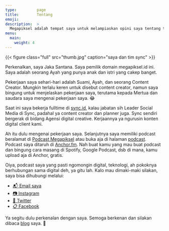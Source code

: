 ```yaml
---
type:         page
title:        Tentang
emoji:        
description:  >
  Megapiksel adalah tempat saya untuk melampiaskan opini saya tentang teknologi ke dunia maya.
menu:
  main:
    weight: 4
---
```


{{< figure
  class="full"
  src="thumb.jpg"
  caption="saya dan tim sync" >}}

Perkenalkan, saya Jaka Santana. Saya pemilik domain megapiksel.id ini. Saya adalah seorang Ayah yang punya anak dan istri yang cakep banget. 

Pekerjaan saya sehari-hari adalah Suami, Ayah, dan seorang Content Creator. Mungkin terlalu keren untuk disebut content creator, namun saya bingung untuk menjelaskan pekerjaan saya, terutama kepada Mertua dan saudara saya mengenai pekerjaan saya. 😂

Saat ini saya bekerja fulltime di [sync.id][1], kalau jabatan sih Leader Social Media di Sync, padahal ya content creator dan planner juga. Sync sendiri bergerak di bidang Agensi digital creative. Kerjaannya ya ngurusin konten digital client kami. 

Ah itu dulu mengenai pekerjaan saya. Selanjutnya saya memiliki podcast beralamat di [Podcast Megapiksel][2] atau buka aja di halaman [podcast][3]. Podcast saya ditaruh di [Anchor.fm][4]. Nah buat kamu yang mau buat podcast dan bingung cara masang di Spotify, Google Podcast, dsb di mana, kamu upload aja di Anchor, gratis. 

Oiya, podcast saya yang pasti ngomongin digital, teknologi, ah pokoknya berhubungan sama digital deh, ya gitu lah. Kalo mau dimaki-maki silakan, saya bisa dihubungi melalui:

- [📬 Email saya][5]
- [📷 Instagram][6]
- [🧤 Twitter][7]
- [📋 Facebook][8]

Ya segitu dulu perkenalan dengan saya. Semoga berkenan dan silakan dibaca [blog][9] saya. 🙏

[1]: https://sync.id
[2]: https://anchor.fm/mgpksl
[3]: /podcast
[4]: https://anchor.fm
[5]: mailto:jaka@megapiksel.id
[6]: https://twitter.com/mgpksl
[7]: https://www.instagram.com/mgpksl
[8]: https://facebook.com/mgpksl
[9]: /blog